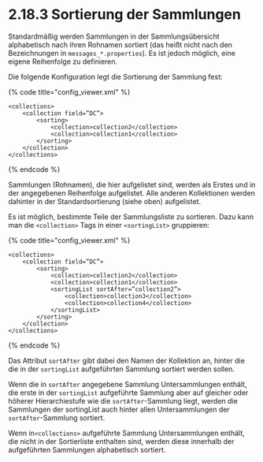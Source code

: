 # 2.18.3 Sortierung der Sammlungen

Standardmäßig werden Sammlungen in der Sammlungsübersicht alphabetisch nach ihren Rohnamen sortiert \(das heißt nicht nach den Bezeichnungen in `messages_*.properties`\). Es ist jedoch möglich, eine eigene Reihenfolge zu definieren.

Die folgende Konfiguration legt die Sortierung der Sammlung fest:

{% code title="config\_viewer.xml" %}
```markup
<collections>
    <collection field=”DC”>
        <sorting>
            <collection>collection2</collection>
            <collection>collection1</collection>
        </sorting>
    </collection>
</collections>
```
{% endcode %}

Sammlungen \(Rohnamen\), die hier aufgelistet sind, werden als Erstes und in der angegebenen Reihenfolge aufgelistet. Alle anderen Kollektionen werden dahinter in der Standardsortierung \(siehe oben\) aufgelistet.

Es ist möglich, bestimmte Teile der Sammlungsliste zu sortieren. Dazu kann man die `<collection>` Tags in einer `<sortingList>` gruppieren:

{% code title="config\_viewer.xml" %}
```markup
<collections>
    <collection field=”DC”>
        <sorting>
            <collection>collection2</collection>
            <collection>collection1</collection>
            <sortingList sortAfter=”collection2”>
                <collection>collection3</collection>
                <collection>collection4</collection>
            </sortingList>
        </sorting>
    </collection>
</collections>
```
{% endcode %}

Das Attribut `sortAfter` gibt dabei den Namen der Kollektion an, hinter die die in der `sortingList` aufgeführten Sammlung sortiert werden sollen. 

Wenn die in `sortAfter` angegebene Sammlung Untersammlungen enthält, die erste in der `sortingList` aufgeführte Sammlung aber auf gleicher oder höherer Hierarchiestufe wie die `sortAfter`-Sammlung liegt, werden die Sammlungen der sortingList auch hinter allen Untersammlungen der `sortAfter`-Sammlung sortiert.

Wenn in`<collections>` aufgeführte Sammlung Untersammlungen enthält, die nicht in der Sortierliste enthalten sind, werden diese innerhalb der aufgeführten Sammlungen alphabetisch sortiert. 

